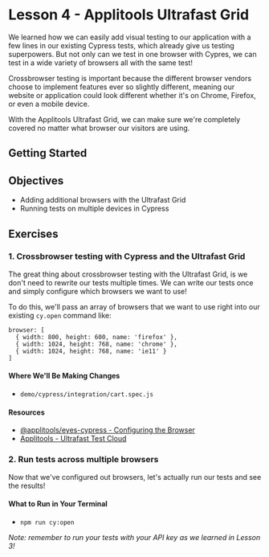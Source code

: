 # Lesson 4 - Applitools Ultrafast Grid

We learned how we can easily add visual testing to our application with a few lines in our existing Cypress tests, which already give us testing superpowers. But not only can we test in one browser with Cypres, we can test in a wide variety of browsers all with the same test!

Crossbrowser testing is important because the different browser vendors choose to implement features ever so slightly different, meaning our website or application could look different whether it's on Chrome, Firefox, or even a mobile device.

With the Applitools Ultrafast Grid, we can make sure we're completely covered no matter what browser our visitors are using.

## Getting Started

## Objectives
* Adding additional browsers with the Ultrafast Grid
* Running tests on multiple devices in Cypress

## Exercises

### 1. Crossbrowser testing with Cypress and the Ultrafast Grid

The great thing about crossbrowser testing with the Ultrafast Grid, is we don't need to rewrite our tests multiple times. We can write our tests once and simply configure which browsers we want to use!

To do this, we'll pass an array of browsers that we want to use right into our existing `cy.open` command like:

```
browser: [
  { width: 800, height: 600, name: 'firefox' },
  { width: 1024, height: 768, name: 'chrome' },
  { width: 1024, height: 768, name: 'ie11' }
]
```

#### Where We'll Be Making Changes
* `demo/cypress/integration/cart.spec.js`

#### Resources
* [@applitools/eyes-cypress - Configuring the Browser](https://www.npmjs.com/package/@applitools/eyes-cypress#configuring-the-browser)
* [Applitools - Ultrafast Test Cloud](https://applitools.com/product-ultrafast-test-cloud/)

### 2. Run tests across multiple browsers

Now that we've configured out browsers, let's actually run our tests and see the results!

#### What to Run in Your Terminal
* `npm run cy:open`

_Note: remember to run your tests with your API key as we learned in Lesson 3!_